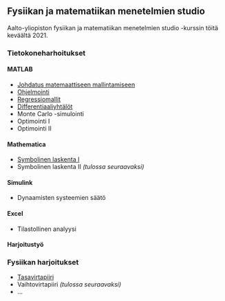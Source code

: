 ## Fysiikan ja matematiikan menetelmien studio

Aalto-yliopiston fysiikan ja matematiikan menetelmien studio -kurssin töitä keväältä 2021.

### Tietokoneharhoitukset

#### MATLAB
- [Johdatus matemaattiseen mallintamiseen](https://github.com/ellikiiski/FYS-MAT-studio/blob/main/1%20Johdatus/studio-vk1.pdf)
- [Ohjelmointi](https://github.com/ellikiiski/FYS-MAT-studio/blob/main/2%20Ohjelmointi/studio-vk2.pdf)
- [Regressiomallit](https://github.com/ellikiiski/FYS-MAT-studio-2021/blob/main/3%20Regressiomallit/studio-vk3.pdf)
- [Differentiaaliyhtälöt](https://github.com/ellikiiski/FYS-MAT-studio-2021/blob/main/4%20Differentiaaliyhtalot/studio-vk4.pdf)
- Monte Carlo -simulointi
- Optimointi I
- Optimointi II
#### Mathematica
- [Symbolinen laskenta I](https://github.com/ellikiiski/FYS-MAT-studio-2021/blob/main/5%20Symbolinen%20laskenta%20I/studio-vk5.pdf)
- Symbolinen laskenta II *(tulossa seuraavaksi)*
#### Simulink
- Dynaamisten systeemien säätö
#### Excel
- Tilastollinen analyysi
#### Harjoitustyö

### Fysiikan harjoitukset

- [Tasavirtapiiri](https://github.com/ellikiiski/FYS-MAT-studio-2021/blob/main/Fysiikan%20raportit/1%20Tasavirtapiiri/studio-fys1.pdf)
- Vaihtovirtapiiri *(tulossa seuraavaksi)*
- ...
